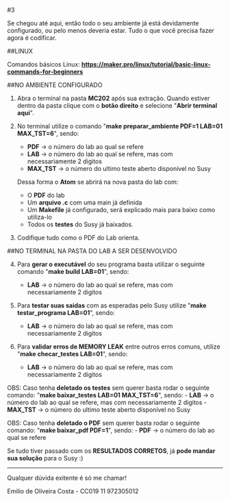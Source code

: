#3

Se chegou até aqui, então todo o seu ambiente já está devidamente configurado, ou pelo menos deveria estar. Tudo o que você precisa fazer agora é codificar.

##LINUX

Comandos básicos Linux: **https://maker.pro/linux/tutorial/basic-linux-commands-for-beginners**

##NO AMBIENTE CONFIGURADO

1) Abra o terminal na pasta **MC202** após sua extração. Quando estiver dentro da pasta clique com o **botão direito** e selecione "**Abrir terminal aqui**".

2) No terminal utilize o comando "**make preparar_ambiente PDF=1 LAB=01 MAX_TST=6**", sendo:
	- **PDF** -> o número do lab ao qual se refere
	- **LAB** -> o número do lab ao qual se refere, mas com necessariamente 2 digitos
	- **MAX_TST** -> o número do ultimo teste aberto disponível no Susy

   Dessa forma o **Atom** se abrirá na nova pasta do lab com:
	- O **PDF** do lab
	- Um **arquivo .c** com uma main já definida
	- Um **Makefile** já configurado, será explicado mais para baixo como utiliza-lo
	- Todos os **testes** do Susy já baixados.

3) Codifique tudo como o PDF do Lab orienta.

##NO TERMINAL NA PASTA DO LAB A SER DESENVOLVIDO

4) Para **gerar o executável** do seu programa basta utilizar o seguinte comando "**make build LAB=01**", sendo:
	- **LAB** -> o número do lab ao qual se refere, mas com necessariamente 2 digitos

5) Para **testar suas saidas** com as esperadas pelo Susy utilize "**make testar_programa LAB=01**", sendo:
	- **LAB** -> o número do lab ao qual se refere, mas com necessariamente 2 digitos

6) Para **validar erros de MEMORY LEAK** entre outros erros comuns, utilize "**make checar_testes LAB=01**", sendo:
	- **LAB** -> o número do lab ao qual se refere, mas com necessariamente 2 digitos

OBS:  Caso tenha **deletado os testes** sem querer basta rodar o seguinte comando: "**make baixar_testes LAB=01 MAX_TST=6**", sendo:
	- **LAB** -> o número do lab ao qual se refere, mas com necessariamente 2 digitos
	- **MAX_TST** -> o número do ultimo teste aberto disponível no Susy

OBS:  Caso tenha **deletado o PDF** sem querer basta rodar o seguinte comando: "**make baixar_pdf PDF=1**", sendo:
	- **PDF** -> o número do lab ao qual se refere

Se tudo tiver passado com os **RESULTADOS CORRETOS**, já **pode mandar sua solução** para o Susy :)


----------------------------------------------------------------------------------------------------

Qualquer dúvida exitente é só me chamar!

Emilio de Oliveira Costa - CC019
11 972305012
